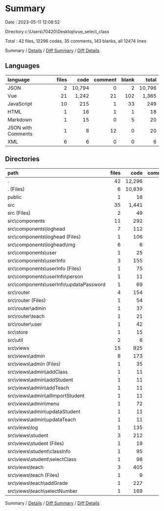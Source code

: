 # Summary

Date : 2023-05-11 12:08:52

Directory c:\\Users\\70420\\Desktop\\vue_select_class

Total : 42 files,  12296 codes, 35 comments, 143 blanks, all 12474 lines

Summary / [Details](details.md) / [Diff Summary](diff.md) / [Diff Details](diff-details.md)

## Languages
| language | files | code | comment | blank | total |
| :--- | ---: | ---: | ---: | ---: | ---: |
| JSON | 2 | 10,794 | 0 | 2 | 10,796 |
| Vue | 21 | 1,242 | 21 | 102 | 1,365 |
| JavaScript | 10 | 215 | 1 | 33 | 249 |
| HTML | 1 | 16 | 1 | 1 | 18 |
| Markdown | 1 | 15 | 0 | 5 | 20 |
| JSON with Comments | 1 | 8 | 12 | 0 | 20 |
| XML | 6 | 6 | 0 | 0 | 6 |

## Directories
| path | files | code | comment | blank | total |
| :--- | ---: | ---: | ---: | ---: | ---: |
| . | 42 | 12,296 | 35 | 143 | 12,474 |
| . (Files) | 6 | 10,839 | 13 | 11 | 10,863 |
| public | 1 | 16 | 1 | 1 | 18 |
| src | 35 | 1,441 | 21 | 131 | 1,593 |
| src (Files) | 2 | 49 | 4 | 8 | 61 |
| src\\components | 11 | 292 | 0 | 22 | 314 |
| src\\components\\loghead | 7 | 112 | 0 | 3 | 115 |
| src\\components\\loghead (Files) | 1 | 106 | 0 | 3 | 109 |
| src\\components\\loghead\\img | 6 | 6 | 0 | 0 | 6 |
| src\\components\\user | 1 | 25 | 0 | 5 | 30 |
| src\\components\\userInfo | 3 | 155 | 0 | 14 | 169 |
| src\\components\\userInfo (Files) | 1 | 75 | 0 | 5 | 80 |
| src\\components\\userInfo\\person | 1 | 11 | 0 | 4 | 15 |
| src\\components\\userInfo\\updataPassword | 1 | 69 | 0 | 5 | 74 |
| src\\router | 4 | 154 | 0 | 15 | 169 |
| src\\router (Files) | 1 | 54 | 0 | 12 | 66 |
| src\\router\\admin | 1 | 37 | 0 | 1 | 38 |
| src\\router\\teach | 1 | 21 | 0 | 0 | 21 |
| src\\router\\user | 1 | 42 | 0 | 2 | 44 |
| src\\store | 1 | 15 | 0 | 3 | 18 |
| src\\util | 2 | 6 | 0 | 6 | 12 |
| src\\views | 15 | 925 | 17 | 77 | 1,019 |
| src\\views\\admin | 8 | 173 | 10 | 33 | 216 |
| src\\views\\admin (Files) | 1 | 35 | 10 | 3 | 48 |
| src\\views\\admin\\addClass | 1 | 11 | 0 | 4 | 15 |
| src\\views\\admin\\addStudent | 1 | 11 | 0 | 4 | 15 |
| src\\views\\admin\\addTeach | 1 | 11 | 0 | 4 | 15 |
| src\\views\\admin\\allImportStudent | 1 | 11 | 0 | 4 | 15 |
| src\\views\\admin\\menu | 1 | 72 | 0 | 6 | 78 |
| src\\views\\admin\\updataStudent | 1 | 11 | 0 | 4 | 15 |
| src\\views\\admin\\updataTeach | 1 | 11 | 0 | 4 | 15 |
| src\\views\\log | 1 | 135 | 2 | 13 | 150 |
| src\\views\\student | 3 | 212 | 0 | 19 | 231 |
| src\\views\\student (Files) | 1 | 19 | 0 | 5 | 24 |
| src\\views\\student\\classInfo | 1 | 95 | 0 | 7 | 102 |
| src\\views\\student\\selectClass | 1 | 98 | 0 | 7 | 105 |
| src\\views\\teach | 3 | 405 | 5 | 12 | 422 |
| src\\views\\teach (Files) | 1 | 9 | 0 | 4 | 13 |
| src\\views\\teach\\addGrade | 1 | 227 | 5 | 4 | 236 |
| src\\views\\teach\\selectNumber | 1 | 169 | 0 | 4 | 173 |

Summary / [Details](details.md) / [Diff Summary](diff.md) / [Diff Details](diff-details.md)
